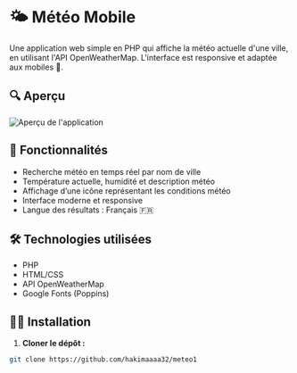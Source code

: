 # 🌤️ Météo Mobile

Une application web simple en PHP qui affiche la météo actuelle d'une ville, en utilisant l'API OpenWeatherMap. L'interface est responsive et adaptée aux mobiles 📱.

## 🔍 Aperçu

![Aperçu de l'application](screenshot.png)

## 🚀 Fonctionnalités

- Recherche météo en temps réel par nom de ville
- Température actuelle, humidité et description météo
- Affichage d’une icône représentant les conditions météo
- Interface moderne et responsive
- Langue des résultats : Français 🇫🇷

## 🛠️ Technologies utilisées

- PHP
- HTML/CSS
- API OpenWeatherMap
- Google Fonts (Poppins)

## 🧑‍💻 Installation

1. **Cloner le dépôt :**

```bash
git clone https://github.com/hakimaaaa32/meteo1
